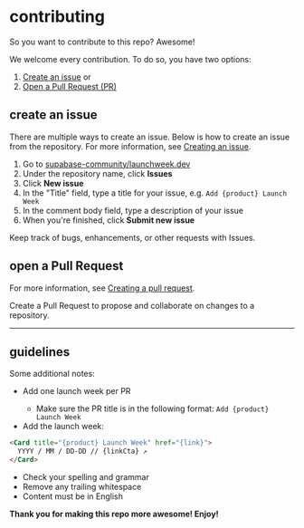 # contributing

So you want to contribute to this repo? Awesome!

We welcome every contribution. To do so, you have two options:

1. [Create an issue](#create-an-issue) or
2. [Open a Pull Request (PR)](#open-a-pull-request)

## create an issue

There are multiple ways to create an issue. Below is how to create an issue from the repository. For more information, see [Creating an issue](https://docs.github.com/en/issues/tracking-your-work-with-issues/creating-an-issue).

1. Go to [supabase-community/launchweek.dev](https://github.com/supabase-community/launchweek.dev)
2. Under the repository name, click **Issues**
3. Click **New issue**
4. In the "Title" field, type a title for your issue, e.g. `Add {product} Launch Week`
6. In the comment body field, type a description of your issue
7. When you're finished, click **Submit new issue**

<Card title="Creating an issue" icon="github" href="https://docs.github.com/en/issues/tracking-your-work-with-issues/using-issues/creating-an-issue">
  Keep track of bugs, enhancements, or other requests with Issues.
</Card>

## open a Pull Request

For more information, see [Creating a pull request](https://docs.github.com/en/pull-requests/collaborating-with-pull-requests/proposing-changes-to-your-work-with-pull-requests/creating-a-pull-request).

<Card title="Creating a pull request" icon="github" href="https://docs.github.com/en/pull-requests/collaborating-with-pull-requests/proposing-changes-to-your-work-with-pull-requests/creating-a-pull-request">
  Create a Pull Request to propose and collaborate on changes to a repository.
</Card>

---

## guidelines

Some additional notes:

- <Icon icon="check" iconType="solid" /> Add one launch week per <Tooltip tip="Pull Request">PR</Tooltip>
  - Make sure the PR title is in the following format: `Add {product} Launch Week`
- <Icon icon="check" iconType="solid" /> Add the launch week:
```md
<Card title="{product} Launch Week" href="{link}">
  YYYY / MM / DD-DD // {linkCta} ↗︎
</Card>
```

- <Icon icon="check" iconType="solid" /> Check your spelling and grammar
- <Icon icon="check" iconType="solid" /> Remove any trailing whitespace
- <Icon icon="check" iconType="solid" /> Content must be in English

**Thank you for making this repo more awesome! Enjoy!**
